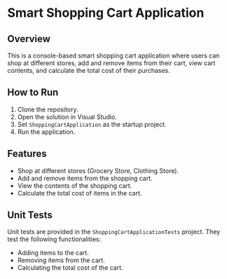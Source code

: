 # Smart Shopping Cart Application

## Overview
This is a console-based smart shopping cart application where users can shop at different stores, add and remove items from their cart, view cart contents, and calculate the total cost of their purchases.

## How to Run
1. Clone the repository.
2. Open the solution in Visual Studio.
3. Set `ShoppingCartApplication` as the startup project.
4. Run the application.

## Features
- Shop at different stores (Grocery Store, Clothing Store).
- Add and remove items from the shopping cart.
- View the contents of the shopping cart.
- Calculate the total cost of items in the cart.

## Unit Tests
Unit tests are provided in the `ShoppingCartApplicationTests` project. They test the following functionalities:
- Adding items to the cart.
- Removing items from the cart.
- Calculating the total cost of the cart.
